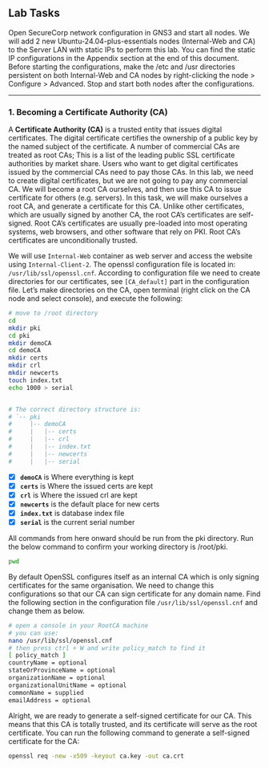## Lab Tasks

Open SecureCorp network configuration in GNS3 and start all nodes. We will add 2 new Ubuntu-24.04-plus-essentials nodes (Internal-Web and CA) to the Server LAN with static IPs to perform this lab. You can find the static IP configurations in the Appendix section at the end of this document. Before starting the configurations, make the /etc and /usr directories persistent on both Internal-Web and CA nodes by right-clicking the node > Configure > Advanced. Stop and start both nodes after the configurations.


---

### 1. Becoming a Certificate Authority (CA)

A **Certificate Authority (CA)** is a trusted entity that issues digital certificates. The digital certificate certifies the ownership of a public key by the named subject of the certificate. A number of commercial CAs are treated as root CAs; This is a list of the leading public SSL certificate authorities by market share. Users who want to get digital certificates issued by the commercial CAs need to pay those CAs. In this lab, we need to create digital certificates, but we are not going to pay any commercial CA. We will become a root CA ourselves, and then use this CA to issue certificate for others (e.g. servers). In this task, we will make ourselves a root CA, and generate a certificate for this CA. Unlike other certificates, which are usually signed by another CA, the root CA’s certificates are self-signed. Root CA’s certificates are usually pre-loaded into most operating systems, web browsers, and other software that rely on PKI. Root CA’s certificates are unconditionally trusted.

We will use `Internal-Web` container as web server and access the website using `Internal-Client-2`. The openssl configuration file is located in: `/usr/lib/ssl/openssl.cnf`. According to configuration file we need to create directories for our certificates, see `[CA_default]` part in the configuration file. Let’s make directories on the CA, open terminal (right click on the CA node and select console), and execute the following:

```bash
# move to /root directory
cd
mkdir pki
cd pki
mkdir demoCA
cd demoCA
mkdir certs
mkdir crl
mkdir newcerts
touch index.txt
echo 1000 > serial


# The correct directory structure is:
# `-- pki
#     |-- demoCA
#     |   |-- certs
#     |   |-- crl
#     |   |-- index.txt
#     |   |-- newcerts
#     |   |-- serial
```
- [x] **`demoCA`** is Where everything is kept
- [x] **`certs`** is Where the issued certs are kept
- [x] **`crl`** is Where the issued crl are kept
- [x] **`newcerts`** is the default place for new certs
- [x] **`index.txt`** is database index file
- [x] **`serial`** is the current serial number

All commands from here onward should be run from the pki directory. Run the below command to confirm your working directory is /root/pki.
```bash
pwd
```

By default OpenSSL configures itself as an internal CA which is only signing certificates for the same organisation. We need to change this configurations so that our CA can sign certificate for any domain name. Find the following section in the configuration file `/usr/lib/ssl/openssl.cnf` and change them as below.

```bash
# open a console in your RootCA machine
# you can use: 
nano /usr/lib/ssl/openssl.cnf
# then press ctrl + W and write policy_match to find it
[ policy_match ]
countryName = optional
stateOrProvinceName = optional
organizationName = optional
organizationalUnitName = optional
commonName = supplied
emailAddress = optional
```

Alright, we are ready to generate a self-signed certificate for our CA. This means that this CA is totally trusted, and its certificate will serve as the root certificate. You can run the following command to generate a self-signed certificate for the CA:
```bash
openssl req -new -x509 -keyout ca.key -out ca.crt
```
